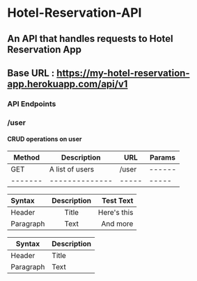 # Hotel-Reservation-API
## An API that handles requests to Hotel Reservation App
## Base URL : https://my-hotel-reservation-app.herokuapp.com/api/v1

### API Endpoints

### /user
#### CRUD operations on user

| Method |    Description  |  URL  | Params | 
| ------ | --------------  | ----  | ------ |
| GET    | A list of users | /user | ------ |
|------- | --------------  | ----- | -----  |


| Syntax      | Description | Test Text     |
| :---        |    :----:   |          ---: |
| Header      | Title       | Here's this   |
| Paragraph   | Text        | And more      |

| Syntax      | Description |
| ----------- | ----------- |
| Header      | Title       |
| Paragraph   | Text        |
